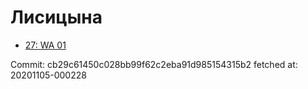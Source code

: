 # Лисицына
- [27: WA 01](27.md)

Commit: cb29c61450c028bb99f62c2eba91d985154315b2
 fetched at: 20201105-000228
